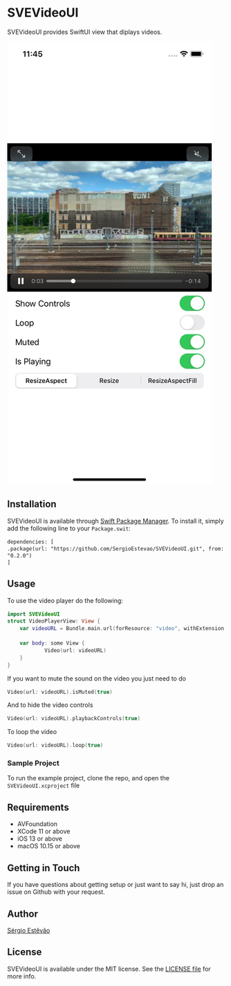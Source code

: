 
# SVEVideoUI

SVEVideoUI provides SwiftUI view that diplays videos.

![Screenshot](screenshots_1.jpg "Screenshot")

## Installation

SVEVideoUI is available through [Swift Package Manager](https://swift.org/package-manager/). To install
it, simply add the following line to your `Package.swit`:
```
dependencies: [
.package(url: "https://github.com/SergioEstevao/SVEVideoUI.git", from: "0.2.0")
]
```
## Usage

To use the video player do the following:

```` swift
import SVEVideoUI
struct VideoPlayerView: View {
    var videoURL = Bundle.main.url(forResource: "video", withExtension: "mp4")!    

    var body: some View {        
            Video(url: videoURL)                            
    }
}
````

If you want to mute the sound on the video you just need to do
```` swift
Video(url: videoURL).isMuted(true)
````

And to hide the video controls
```` swift
Video(url: videoURL).playbackControls(true)
````

To loop the video
```` swift
Video(url: videoURL).loop(true)
````

### Sample Project

To run the example project, clone the repo, and open the `SVEVideoUI.xcproject` file

## Requirements

 * AVFoundation
 * XCode 11 or above
 * iOS 13 or above
 * macOS 10.15 or above

## Getting in Touch

If you have questions about getting setup or just want to say hi, just drop an issue on Github with your request.

## Author

[Sérgio Estêvão](https://sergioestevao.com)

## License

SVEVideoUI is available under the MIT license. See the [LICENSE file](./LICENSE.md) for more info.
